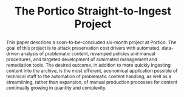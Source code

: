 ---
abstract: This paper describes a soon-to-be-concluded six-month project at Portico.
  The goal of this project is to attack preservation cost drivers with automated,
  data-driven analysis of problematic content, revamped policies and manual procedures,
  and targeted development of automated management and remediation tools. The desired
  outcome, in addition to more quickly ingesting content into the archive, is the
  most efficient, economical application possible of technical staff to the automation
  of problematic content handling, as well as a streamlining, rather than expansion,
  of manual production processes for content continually growing in quantity and complexity.
creators:
- Kirchhoff, Amy
- Morrissey, Sheila
date: null
document_url: https://services.phaidra.univie.ac.at/api/object/o:1082725/download
grand_parent: iPRES
institutions: []
keywords: []
landing_page_url: https://phaidra.univie.ac.at/o:1082725
language: eng
layout: publication
license: CC BY 4.0 International
notes_url: null
parent: iPRES 2019
publication_type: paper
size: 341350
slides_url: null
source_name: iPRES
title: 'The Portico Straight-to-Ingest Project '
year: 2019
---